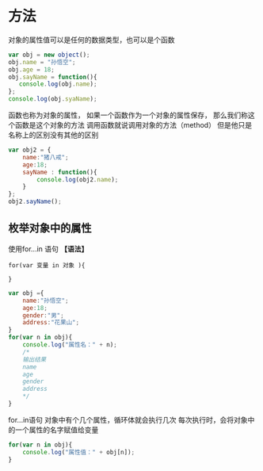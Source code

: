 # 方法
对象的属性值可以是任何的数据类型，也可以是个函数
```js
var obj = new object();
obj.name = "孙悟空";
obj.age = 18;
obj.sayName = function(){
   console.log(obj.name);
};
console.log(obj.syaName);
```
函数也称为对象的属性，
如果一个函数作为一个对象的属性保存，
那么我们称这个函数是这个对象的方法
调用函数就说调用对象的方法（method）
但是他只是名称上的区别没有其他的区别
```js
var obj2 = {
    name:"猪八戒";
    age:18;
    sayName : function(){
        console.log(obj2.name);
    }
};
obj2.sayName();
```
## 枚举对象中的属性
使用for...in 语句
**【语法】**

    for(var 变量 in 对象 ){

    }

```js
var obj ={
    name:"孙悟空";
    age:18;
    gender:"男";
    address:"花果山";
}
for(var n in obj){
    console.log("属性名：" + n);
    /*
    输出结果
    name
    age
    gender
    address
    */
}
```
for...in语句 对象中有个几个属性，循环体就会执行几次
每次执行时，会将对象中的一个属性的名字赋值给变量
```js
for(var n in obj){
    console.log("属性值：" + obj[n]);
}
```